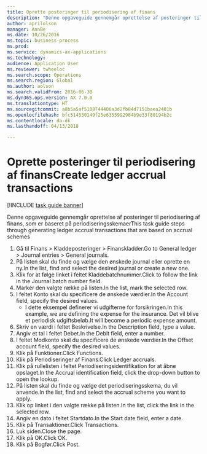 ```yaml
--- 
title: Oprette posteringer til periodisering af finans
description: "Denne opgaveguide gennemgår oprettelse af posteringer til periodisering af finans, som er baseret på periodiseringsskemaer."
author: aprilolson
manager: AnnBe
ms.date: 10/26/2016
ms.topic: business-process
ms.prod: 
ms.service: dynamics-ax-applications
ms.technology: 
audience: Application User
ms.reviewer: twheeloc
ms.search.scope: Operations
ms.search.region: Global
ms.author: aolson
ms.search.validFrom: 2016-06-30
ms.dyn365.ops.version: AX 7.0.0
ms.translationtype: HT
ms.sourcegitcommit: a8b5a5af5108744406a3d2fb84d7151baea2481b
ms.openlocfilehash: bfc514530149f25e6355992984b9e33f80194b2c
ms.contentlocale: da-dk
ms.lasthandoff: 04/13/2018

---
```

# <a name="create-ledger-accrual-transactions"></a><span data-ttu-id="428fe-103">Oprette posteringer til periodisering af finans</span><span class="sxs-lookup"><span data-stu-id="428fe-103">Create ledger accrual transactions</span></span>

[!INCLUDE [task guide banner](../../includes/task-guide-banner.md)]

<span data-ttu-id="428fe-104">Denne opgaveguide gennemgår oprettelse af posteringer til periodisering af finans, som er baseret på periodiseringsskemaer</span><span class="sxs-lookup"><span data-stu-id="428fe-104">This task guide steps through generating ledger accrual transactions that are based on accrual schemes</span></span>

1. <span data-ttu-id="428fe-105">Gå til Finans > Kladdeposteringer > Finanskladder.</span><span class="sxs-lookup"><span data-stu-id="428fe-105">Go to General ledger > Journal entries > General journals.</span></span>
2. <span data-ttu-id="428fe-106">På listen skal du finde og vælge den ønskede journal eller oprette en ny.</span><span class="sxs-lookup"><span data-stu-id="428fe-106">In the list, find and select the desired journal or create a new one.</span></span>
3. <span data-ttu-id="428fe-107">Klik for at følge linket i feltet Kladdebatchnummer.</span><span class="sxs-lookup"><span data-stu-id="428fe-107">Click to follow the link in the Journal batch number field.</span></span>
4. <span data-ttu-id="428fe-108">Markér den valgte række på listen.</span><span class="sxs-lookup"><span data-stu-id="428fe-108">In the list, mark the selected row.</span></span>
5. <span data-ttu-id="428fe-109">I feltet Konto skal du specificere de ønskede værdier.</span><span class="sxs-lookup"><span data-stu-id="428fe-109">In the Account field, specify the desired values.</span></span>
    * <span data-ttu-id="428fe-110">I dette eksempel definerer vi udgifterne for forsikringen.</span><span class="sxs-lookup"><span data-stu-id="428fe-110">In this example, we are defining the expense for the insurance.</span></span> <span data-ttu-id="428fe-111">Det vil blive et periodisk udgiftsbeløb.</span><span class="sxs-lookup"><span data-stu-id="428fe-111">It will become a periodic expense amount.</span></span>  
6. <span data-ttu-id="428fe-112">Skriv en værdi i feltet Beskrivelse.</span><span class="sxs-lookup"><span data-stu-id="428fe-112">In the Description field, type a value.</span></span>
7. <span data-ttu-id="428fe-113">Angiv et tal i feltet Debet.</span><span class="sxs-lookup"><span data-stu-id="428fe-113">In the Debit field, enter a number.</span></span>
8. <span data-ttu-id="428fe-114">I feltet Modkonto skal du specificere de ønskede værdier.</span><span class="sxs-lookup"><span data-stu-id="428fe-114">In the Offset account field, specify the desired values.</span></span>
9. <span data-ttu-id="428fe-115">Klik på Funktioner.</span><span class="sxs-lookup"><span data-stu-id="428fe-115">Click Functions.</span></span>
10. <span data-ttu-id="428fe-116">Klik på Periodiseringer af Finans.</span><span class="sxs-lookup"><span data-stu-id="428fe-116">Click Ledger accruals.</span></span>
11. <span data-ttu-id="428fe-117">Klik på rullelisten i feltet Periodiseringsidentifikation for at åbne opslaget.</span><span class="sxs-lookup"><span data-stu-id="428fe-117">In the Accrual identification field, click the drop-down button to open the lookup.</span></span>
12. <span data-ttu-id="428fe-118">På listen skal du finde og vælge det periodiseringsskema, du vil anvende.</span><span class="sxs-lookup"><span data-stu-id="428fe-118">In the list, find and select the accrual scheme you want to apply.</span></span>
13. <span data-ttu-id="428fe-119">Klik op linket i den valgte række på listen.</span><span class="sxs-lookup"><span data-stu-id="428fe-119">In the list, click the link in the selected row.</span></span>
14. <span data-ttu-id="428fe-120">Angiv en dato i feltet Startdato.</span><span class="sxs-lookup"><span data-stu-id="428fe-120">In the Start date field, enter a date.</span></span>
15. <span data-ttu-id="428fe-121">Klik på Transaktioner.</span><span class="sxs-lookup"><span data-stu-id="428fe-121">Click Transactions.</span></span>
16. <span data-ttu-id="428fe-122">Luk siden.</span><span class="sxs-lookup"><span data-stu-id="428fe-122">Close the page.</span></span>
17. <span data-ttu-id="428fe-123">Klik på OK.</span><span class="sxs-lookup"><span data-stu-id="428fe-123">Click OK.</span></span>
18. <span data-ttu-id="428fe-124">Klik på Bogfør.</span><span class="sxs-lookup"><span data-stu-id="428fe-124">Click Post.</span></span>


